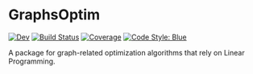 # GraphsOptim

<!-- [![Stable](https://img.shields.io/badge/docs-stable-blue.svg)](https://gdalle.github.io/GraphsOptim.jl/stable) -->
[![Dev](https://img.shields.io/badge/docs-dev-blue.svg)](https://gdalle.github.io/GraphsOptim.jl/dev)
[![Build Status](https://github.com/gdalle/GraphsOptim.jl/actions/workflows/CI.yml/badge.svg?branch=main)](https://github.com/gdalle/GraphsOptim.jl/actions/workflows/CI.yml?query=branch%3Amain)
[![Coverage](https://codecov.io/gh/gdalle/GraphsOptim.jl/branch/main/graph/badge.svg)](https://codecov.io/gh/gdalle/GraphsOptim.jl)
[![Code Style: Blue](https://img.shields.io/badge/code%20style-blue-4495d1.svg)](https://github.com/invenia/BlueStyle)

A package for graph-related optimization algorithms that rely on Linear Programming.